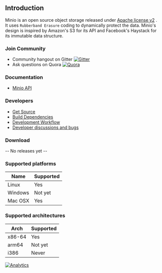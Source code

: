## Introduction

Minio is an open source object storage released under [Apache license v2](./LICENSE) . It uses ``Rubberband Erasure`` coding to dynamically protect the data.
Minio's design is inspired by Amazon's S3 for its API and Facebook's Haystack for its immutable data structure.

### Join Community
* Community hangout on Gitter    [![Gitter](https://badges.gitter.im/Join%20Chat.svg)](https://gitter.im/Minio-io/minio?utm_source=badge&utm_medium=badge&utm_campaign=pr-badge&utm_content=badge)
* Ask questions on Quora  [![Quora](http://upload.wikimedia.org/wikipedia/commons/thumb/5/57/Quora_logo.svg/55px-Quora_logo.svg.png)](http://www.quora.com/Minio)

### Documentation
* [Minio API](https://minio-io.github.io/minio/api/minio/)

### Developers
* [Get Source](./CONTRIBUTING.md)
* [Build Dependencies](./BUILDDEPS.md)
* [Development Workflow](./CONTRIBUTING.md#developer-guidelines)
* [Developer discussions and bugs](https://github.com/Minio-io/minio/issues)

### Download

-- No releases yet --

### Supported platforms

| Name  | Supported |
| ------------- | ------------- |
| Linux  | Yes  |
| Windows | Not yet |
| Mac OSX | Yes |

### Supported architectures

| Arch | Supported |
| ------------- | ------------- |
| x86-64 | Yes |
| arm64 | Not yet|
| i386 | Never |

[![Analytics](https://ga-beacon.appspot.com/UA-56860620-3/minio/readme?pixel)](https://github.com/igrigorik/ga-beacon)
